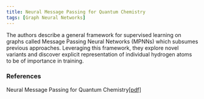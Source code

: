```yaml
---
title: Neural Message Passing for Quantum Chemistry
tags: [Graph Neural Networks]
---
```


The authors describe a general framework for supervised learning on graphs called Message Passing Neural Networks (MPNNs) which subsumes previous approaches. Leveraging this framework, they explore novel variants and discover explicit representation of individual hydrogen atoms to be of importance in training.


### References
Neural Message Passing for Quantum Chemistry[[pdf]](https://arxiv.org/pdf/1704.01212)